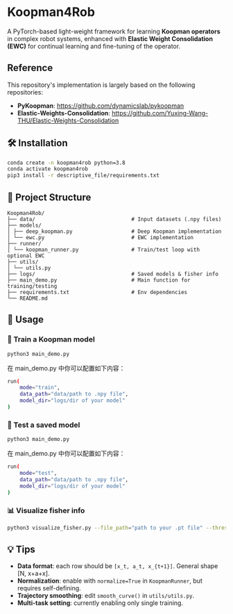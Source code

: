 # Koopman4Rob

A PyTorch-based light-weight framework for learning **Koopman operators** in complex robot systems, enhanced with **Elastic Weight Consolidation (EWC)** for continual learning and fine-tuning of the operator.

## Reference
This repository's implementation is largely based on the following repositories:

- **PyKoopman**: 
    https://github.com/dynamicslab/pykoopman
- **Elastic-Weights-Consolidation**: 
    https://github.com/Yuxing-Wang-THU/Elastic-Weights-Consolidation

## 🛠 Installation

```bash
conda create -n koopman4rob python=3.8
conda activate koopman4rob
pip3 install -r descriptive_file/requirements.txt
```

## 📁 Project Structure

```
Koopman4Rob/
├── data/                               # Input datasets (.npy files)
├── models/
│ ├── deep_koopman.py                   # Deep Koopman implementation
│ └── ewc.py                            # EWC implementation
├── runner/
│ └── koopman_runner.py                 # Train/test loop with optional EWC
├── utils/
│ └── utils.py
├── logs/                               # Saved models & fisher info
├── main_demo.py                        # Main function for training/testing
├── requirements.txt                    # Env dependencies
└── README.md
```

## 🎯 Usage

### 🚀 Train a Koopman model

```bash
python3 main_demo.py
```
在 main_demo.py 中你可以配置如下内容：
```bash
run(
    mode="train",
    data_path="data/path to .npy file",
    model_dir="logs/dir of your model"
)
```

### 🧪 Test a saved model
```bash
python3 main_demo.py
```
在 main_demo.py 中你可以配置如下内容：
```bash
run(
    mode="test",
    data_path="data/path to .npy file",
    model_dir="logs/dir of your model"
)
```

### 📊 Visualize fisher info
```bash
python3 visualize_fisher.py --file_path="path to your .pt file" --threshold=None"
```



## 💡 Tips

- **Data format**: each row should be `[x_t, a_t, x_{t+1}]`. General shape [N, x+a+x].
- **Normalization**: enable with `normalize=True` in `KoopmanRunner`, but requires self-defining.
- **Trajectory smoothing**: edit `smooth_curve()` in `utils/utils.py`.
- **Multi-task setting**: currently enabling only single training.




